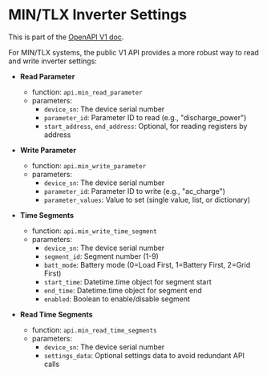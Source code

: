 # MIN/TLX Inverter Settings

This is part of the [OpenAPI V1 doc](../openapiv1.md).

For MIN/TLX systems, the public V1 API provides a more robust way to read and write inverter settings:

* **Read Parameter**
  * function: `api.min_read_parameter`
  * parameters:
    * `device_sn`: The device serial number
    * `parameter_id`: Parameter ID to read (e.g., "discharge_power")
    * `start_address`, `end_address`: Optional, for reading registers by address

* **Write Parameter**
  * function: `api.min_write_parameter`
  * parameters:
    * `device_sn`: The device serial number
    * `parameter_id`: Parameter ID to write (e.g., "ac_charge")
    * `parameter_values`: Value to set (single value, list, or dictionary)

* **Time Segments**
  * function: `api.min_write_time_segment`
  * parameters:
    * `device_sn`: The device serial number
    * `segment_id`: Segment number (1-9)
    * `batt_mode`: Battery mode (0=Load First, 1=Battery First, 2=Grid First)
    * `start_time`: Datetime.time object for segment start
    * `end_time`: Datetime.time object for segment end
    * `enabled`: Boolean to enable/disable segment

* **Read Time Segments**
  * function: `api.min_read_time_segments`
  * parameters:
    * `device_sn`: The device serial number
    * `settings_data`: Optional settings data to avoid redundant API calls